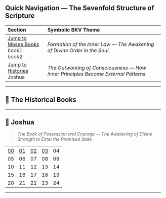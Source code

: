 

## Quick Navigation — The Sevenfold Structure of Scripture

| Section | Symbolic BKV Theme |
| :--- | :--- |
| [Jump to Moses Books](#moses) <br>book1<br>book2 | *Formation of the Inner Law — The Awakening of Divine Order in the Soul.* |
| [Jump to Histories](#histories) <br> Joshua <br> | *The Outworking of Consciousness — How Inner Principles Become External Patterns.* |

---

<a id="histories"></a>  
## <span class="color-histories">🏺 The Historical Books</span>

---

## 📖 Joshua  
> _The Book of Possession and Courage — The Awakening of Divine Strength to Enter the Promised State_

|   |   |   |   |   |
|---|---|---|---|---|
| [00](Joshua_00.md) | [01](Joshua_01.md) | [02](Joshua_02.md) | [03](Joshua_03.md) | 04 |
| 05 | 06 | 07 | 08 | 09 |
| 10 | 11 | 12 | 13 | 14 |
| 15 | 16 | 17 | 18 | 19 |
| 20 | 21 | 22 | 23 | 24 |

---

